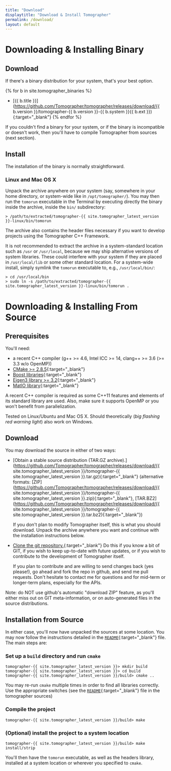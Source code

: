 ```yaml
---
title: "Download"
displaytitle: "Download & Install Tomographer"
permalink: /download/
layout: default
---
```


<div class="auto-toc auto-toc-h2"></div>


Downloading & Installing Binary
===============================

Download
--------

If there's a binary distribution for your system, that's your best option.

{% for b in site.tomographer_binaries %}
- [{{ b.title }}](https://github.com/Tomographer/tomographer/releases/download/{{ b.version }}/tomographer-{{ b.version }}-{{ b.system }}{{ b.ext }}){:target="_blank"}
{% endfor %}

If you couldn't find a binary for your system, or if the binary is incompatible or doesn't
work, then you'll have to compile Tomographer from sources (next section).

Install
-------

The installation of the binary is normally straightforward.

### Linux and Mac OS X
Unpack the archive anywhere on your system (say, somewhere in your home directory, or
system-wide like in `/opt/tomographer/`). You may then run the `tomorun` executable in the
Terminal by executing directly the binary inside the archive, inside the `bin/`
subdirectory:

    > /path/to/extracted/tomographer-{{ site.tomographer_latest_version }}-linux/bin/tomorun

The archive also contains the header files necessary if you want to develop projects using
the Tomographer C++ Framework.

It is not recommended to extract the archive in a system-standard location such as `/usr`
or `/usr/local`, because we may ship alternative versions of system libraries. These could
interfere with your system if they are placed in `/usr/local/lib` or some other standard
location. For a system-wide install, simply symlink the `tomorun` executable to, e.g.,
`/usr/local/bin/`:

    > cd /usr/local/bin
    > sudo ln -s /path/to/extracted/tomographer-{{ site.tomographer_latest_version }}-linux/bin/tomorun .


Downloading & Installing From Source
====================================

Prerequisites
-------------

You'll need:

- a recent C++ compiler (g++ >= 4.6, Intel ICC >= 14, clang++ >= 3.6 (>= 3.3 w/o
  OpenMP))
- [CMake >= 2.8.5](http://www.cmake.org/){:target="_blank"}
- [Boost libraries](http://www.boost.org/){:target="_blank"}
- [Eigen3 library >= 3.2](http://eigen.tuxfamily.org/){:target="_blank"}
- [MatIO library](https://sourceforge.net/projects/matio/){:target="_blank"}

A recent C++ compiler is required as some C++11 features and elements of its
standard library are used. Also, make sure it supports OpenMP or you won't
benefit from parallelization.

Tested on Linux/Ubuntu and Mac OS X. Should theoretically (*big flashing red
warning light*) also work on Windows.



Download
--------

You may download the source in either of two ways:

- [Obtain a stable source distribution (TAR.GZ archive).](https://github.com/Tomographer/tomographer/releases/download/{{ site.tomographer_latest_version }}/tomographer-{{ site.tomographer_latest_version }}.tar.gz){:target="_blank"}
  (alternative formats: [ZIP](https://github.com/Tomographer/tomographer/releases/download/{{ site.tomographer_latest_version }}/tomographer-{{ site.tomographer_latest_version }}.zip){:target="_blank"}, [TAR.BZ2](https://github.com/Tomographer/tomographer/releases/download/{{ site.tomographer_latest_version }}/tomographer-{{ site.tomographer_latest_version }}.tar.bz2){:target="_blank"})

  If you don't plan to modify Tomographer itself, this is what you should download. Unpack
  the archive anywhere you want and continue with the installation instructions below.

- [Clone the git repository.](https://github.com/Tomographer/tomographer){:target="_blank"} Do this if you
  know a bit of GIT, if you wish to keep up-to-date with future updates, or if you wish to
  contribute to the development of Tomographer itself.

  If you plan to contribute and are willing to send changes back (yes please!), go ahead
  and fork the repo in github, and send me pull requests.  Don't hesitate to contact me
  for questions and for mid-term or longer-term plans, especially for the APIs.

Note: do NOT use github's automatic "download ZIP" feature, as you'll either miss out on
GIT meta-information, or on auto-generated files in the source distributions.

Installation from Source
------------------------

In either case, you'll now have unpacked the sources at some location. You may now follow
the instructions detailed in the
[`README`]({{site.github_blob_baseurl}}{{site.tomographer_latest_version}}/README.md){:target="_blank"}
file. The main steps are:

### Set up a `build` directory and run `cmake`

    tomographer-{{ site.tomographer_latest_version }}> mkdir build
    tomographer-{{ site.tomographer_latest_version }}> cd build
    tomographer-{{ site.tomographer_latest_version }}/build> cmake ..

  You may re-run `cmake` multiple times in order to find all libraries correctly. Use the
  appropriate switches (see the
  [`README`]({{site.github_blob_baseurl}}{{site.tomographer_latest_version}}/README.md){:target="_blank"}
  file in the tomographer sources)

### Compile the project

    tomographer-{{ site.tomographer_latest_version }}/build> make

### (Optional) install the project to a system location

    tomographer-{{ site.tomographer_latest_version }}/build> make install/strip

You'll then have the `tomorun` executable, as well as the headers library, installed at a
system location or wherever you specified to `cmake`.
